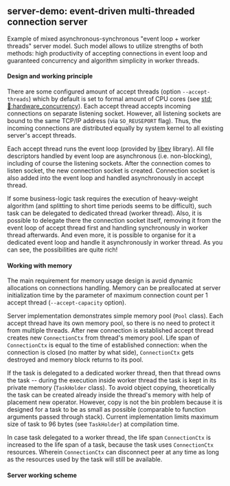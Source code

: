 ## server-demo: event-driven multi-threaded connection server
Example of mixed asynchronous-synchronous "event loop + worker threads" server model. Such model allows to utilize strengths of both methods: high productivity of accepting connections in event loop and guaranteed concurrency and algorithm simplicity in worker threads.

#### Design and working principle
There are some configured amount of accept threads (option `--accept-threads`) which by default is set to formal amount of CPU cores (see [std::thread::hardware_concurrency](http://en.cppreference.com/w/cpp/thread/thread/hardware_concurrency)). Each accept thread accepts incoming connections on separate listening socket. However, all listening sockets are bound to the same TCP/IP address (via `SO_REUSEPORT` flag). Thus, the incoming connections are distributed equally by system kernel to all existing server's accept threads.

Each accept thread runs the event loop (provided by [libev](http://software.schmorp.de/pkg/libev.html) library). All file descriptors handled by event loop are asynchronous (i.e. non-blocking), including of course the listening sockets. After the connection comes to listen socket, the new connection socket is created. Connection socket is also added into the event loop and handled asynchronously in accept thread.

If some business-logic task requires the execution of heavy-weight algorithm (and splitting to short time periods seems to be difficult), such task can be delegated to dedicated thread (worker thread). Also, it is possible to delegate there the connection socket itself, removing it from the event loop of accept thread first and handling synchronously in worker thread afterwards. And even more, it is possible to organise for it a dedicated event loop and handle it asynchronously in worker thread. As you can see, the possibilities are quite rich!

#### Working with memory
The main requirement for memory usage design is avoid dynamic allocations on connections handling. Memory can be preallocated at server initialization time by the parameter of maximum connection count per 1 accept thread (`--accept-capacity` option).

Server implementation demonstrates simple memory pool (`Pool` class). Each accept thread have its own memory pool, so there is no need to protect it from multiple threads. After new connection is established accept thread creates new `ConnectionCtx` from thread's memory pool. Life span of `ConnectionCtx` is equal to the time of established connection: when the connection is closed (no matter by what side), `ConnectionCtx` gets destroyed and memory block returns to its pool.

If the task is delegated to a dedicated worker thread, then that thread owns the task -- during the execution inside worker thread the task is kept in its private memory (`TaskHolder` class). To avoid object copying, theoretically the task can be created already inside the thread's memory with help of placement new operator. However, copy is not the bin problem because it is designed for a task to be as small as possible (comparable to function arguments passed through stack). Current implementation limits maximum size of task to 96 bytes (see `TaskHolder`) at compilation time.

In case task delegated to a worker thread, the life span `ConnectionCtx` is increased to the life span of a task, because the task uses `ConnectionCtx` resources. Wherein `ConnectionCtx` can disconnect peer at any time as long as the resources used by the task will still be available.

#### Server working scheme
